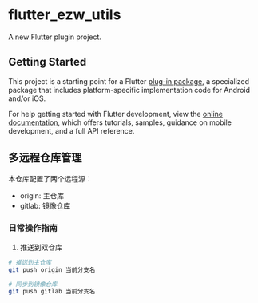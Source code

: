 # flutter_ezw_utils

A new Flutter plugin project.

## Getting Started

This project is a starting point for a Flutter
[plug-in package](https://flutter.dev/to/develop-plugins),
a specialized package that includes platform-specific implementation code for
Android and/or iOS.

For help getting started with Flutter development, view the
[online documentation](https://docs.flutter.dev), which offers tutorials,
samples, guidance on mobile development, and a full API reference.

## 多远程仓库管理

本仓库配置了两个远程源：
- origin: 主仓库
- gitlab: 镜像仓库

### 日常操作指南

1. 推送到双仓库
```bash
# 推送到主仓库
git push origin 当前分支名

# 同步到镜像仓库
git push gitlab 当前分支名
```

